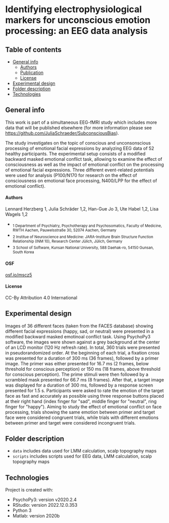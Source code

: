 # Identifying electrophysiological markers for unconscious emotion processing: an EEG data analysis 
  
## Table of contents
* [General info](#general-info)
    * [Authors](#authors)
    * [Publication](#OSF)
    * [License](#license)
* [Experimental design](#experimental-design)
* [Folder description](#folder-description)
* [Technologies](#technologies)

## General info 
This work is part of a simultaneous EEG-fMRI study which includes more data that will be published elsewhere (for more information please see https://github.com/JuliaSchraeder/SubconsciousBias). 

The study investigates on the topic of conscious and unconsonscious processing of emotional facial expressions by analyzing EEG data of 52 healthy participants. The experimental setup consists of a modified backward masked emotional conflict task, allowing to examine the effect of consciousness as well as the impact of emotional conflict on the processing of emotional facial expressions. Three different event-related potentials were used for analysis (P100/N170 for research on the effect of consciousness on emotional face processing, N400/LPP for the effect of emotional conflict). 

#### Authors 
Lennard Herzberg 1, Julia Schräder 1,2, Han-Gue Jo 3, Ute Habel 1,2, Lisa Wagels 1,2

* <sub> 1 Department of Psychiatry, Psychotherapy and Psychosomatics, Faculty of Medicine, RWTH Aachen, Pauwelsstraße 30, 52074 Aachen, Germany <sub/>
* <sub> 2 Institue of Neuroscience and Medicine: JARA-Institure Brain Structure Function Relationship (INM 10), Research Center Jülich, Jülich, Germany <sub/>
* <sub> 3 School of Software, Kunsan National University, 588 Daehak-ro, 54150 Gunsan, South Korea <sub/>


#### OSF

[osf.io/mscz5](https://osf.io/bfrky)

#### License 

CC-By Attribution 4.0 International 

## Experimental design 

Images of 36 different faces (taken from the FACES database) showing different facial expressions (happy, sad, or neutral) were presented in a modified backward masked emotinoal conflict task. Using PsychoPy3 software, the images were shown against a grey background at the center of an LCD monitor (120 Hz refresh rate). In total, 360 trials were presented in pseudorandomized order. 
At the beginning of each trial, a fixation cross was presented for a duration of 300 ms (36 frames), followed by a primer image. The primer was either presented for 16.7 ms (2 frames, below threshold for conscious perception) or 150 ms (18 frames, above threshold for conscious perception). The prime stimuli were then followed by a scrambled mask presented for 66.7 ms (8 frames). After that, a target image was displayed for a duration of 300 ms, followed by a response screen presented for 1.5 s. Participants were asked to rate the emotion of the target face as fast and accurately as possible using three response buttons placed at their right hand (index finger for "sad", middle finger for "neutral", ring finger for "happy"). 
Aiming to study the effect of emotional conflict on face processing, trials showing the same emotion between primer and target face were considered congruent trials, while trials with different emotions between primer and target were considered incongruent trials. 

## Folder description 

* `data` includes data used for LMM calculation, scalp topography maps
* `scripts` includes scripts used for EEG data, LMM calculation, scalp topography maps

## Technologies 
Project is created with: 
* PsychoPy3: version v2020.2.4
* RStudio: version 2022.12.0.353
* Python 3
* Matlab: version 2020b
